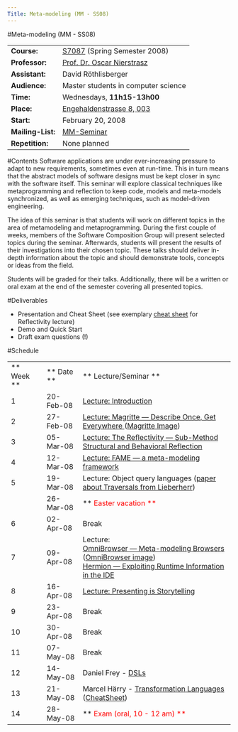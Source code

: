 ```yaml
---
Title: Meta-modeling (MM - SS08)
---
```

#Meta-modeling (MM - SS08)

| | |
|---|---|
|<strong>Course:</strong>|[S7087](http://evub.unibe.ch/pievub/?KursID=2284017&KursNr=S7087&UeberschriftID=398758&page=detail) (Spring Semester 2008)
|**Professor:**</TD>|[Prof. Dr. Oscar Nierstrasz](http://www.iam.unibe.ch/~oscar/)</TD> </TR>
|**Assistant:**</TD>|David R&ouml;thlisberger </TR>
|**Audience:**</TD>|Master students in computer science </TR>
|**Time:**|Wednesdays, **11h15-13h00**
|**Place:**|[Engehaldenstrasse 8, 003](%base_url%/contact/maps)
|**Start:**|February 20, 2008
|**Mailing-List:**|[MM-Seminar](https://www.iam.unibe.ch/mailman/listinfo/mms-seminar)
|**Repetition:**|None planned

#Contents
Software applications are under ever-increasing pressure to adapt to new requirements, sometimes even at run-time. This in turn means that the abstract models of software designs must be kept closer in sync with the software itself. This seminar will explore classical techniques like metaprogramming and reflection to keep code, models and meta-models synchronized, as well as emerging techniques, such as model-driven engineering.

The idea of this seminar is that students will work on different topics in the area of metamodeling and metaprogramming. During the first couple of weeks, members of the Software Composition Group will present selected topics during the seminar. Afterwards, students will present the results of their investigations into their chosen topic. These talks should deliver in-depth information about the topic and should demonstrate tools, concepts or ideas from the field.

Students will be graded for their talks. Additionally, there will be a written or oral exam at the end of the semester covering all presented topics.

#Deliverables


- Presentation and Cheat Sheet (see exemplary [cheat sheet](%base_url%/download/mm/Resources/cheatSheetReflectivity.pdf) for Reflectivity lecture)
- Demo and Quick Start
- Draft exam questions (!)

#Schedule

| | | |
|---|---|---|
|** Week **|** Date **|** Lecture/Seminar **
| 1| 20-Feb-08|[ Lecture: Introduction ](%base_url%/download/mm/Slides/01Intro.ppt.pdf)
| 2| 27-Feb-08|[ Lecture: Magritte &mdash; Describe Once, Get Everywhere ](%base_url%/download/mm/Slides/02Magritte.pdf) ([Magritte Image](%base_url%/download/mm/Resources/magritte.zip))
| 3| 05-Mar-08|[Lecture: The Reflectivity &mdash; Sub-Method Structural and Behavioral Reflection](%base_url%/download/mm/Slides/03Reflectivity.pdf)
| 4| 12-Mar-08|[ Lecture: FAME &mdash; a meta-modeling framework](%base_url%/download/mm/Slides/04FAME.pdf)
| 5| 19-Mar-08| Lecture: Object query languages ([paper about Traversals from Lieberherr](%base_url%/download/mm/Resources/p370-lieberherr.pdf))
| | 26-Mar-08|**<font color="#ff0000"> Easter vacation **
| 6| 02-Apr-08| Break
| 7| 09-Apr-08| Lecture: <br /> [OmniBrowser &mdash; Meta-modeling Browsers](%base_url%/download/mm/Slides/06OmniBrowser.pdf) ([OmniBrowser image](%base_url%/download/mm/Resources/omnibrowser.zip))<br /> [Hermion &mdash; Exploiting Runtime Information in the IDE](%base_url%/download/mm/Slides/06Hermion.pdf)
| 8| 16-Apr-08| [Lecture: Presenting is Storytelling](%base_url%/download/mm/Slides/07Presenting.pdf)
| 9| 23-Apr-08| Break
| 10| 30-Apr-08| Break
| 11| 07-May-08| Break
| 12| 14-May-08| Daniel Frey - [DSLs](%base_url%/download/mm/Slides/08DSL.ppt)
| 13| 21-May-08| Marcel H&auml;rry - [Transformation Languages](%base_url%/download/mm/Slides/09TransformationLanguages.pdf) ([CheatSheet](%base_url%/download/mm/Resources/cheatsheetTransformationLanguages.pdf))
| 14| 28-May-08|**<font color="#ff0000"> Exam (oral, 10 - 12 am) **

